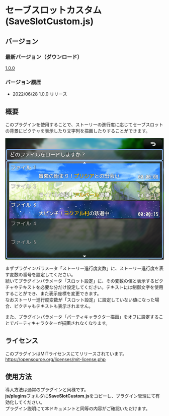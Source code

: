 # セーブスロットカスタム(SaveSlotCustom.js)

## バージョン
### 最新バージョン（ダウンロード）
[1.0.0](https://raw.githubusercontent.com/nz-prism/RPG-Maker-MZ/master/SaveSlotCustom/js/plugins/SaveSlotCustom.js)

### バージョン履歴
- 2022/06/28 1.0.0 リリース

## 概要
このプラグインを使用することで、ストーリーの進行度に応じてセーブスロットの背景にピクチャを表示したり文字列を描画したりすることができます。

![SaveSlotCustom](https://github.com/nz-prism/RPG-Maker-MZ/blob/master/ReadmeImages/SaveSlotCustom1.png)

まずプラグインパラメータ「ストーリー進行度変数」に、ストーリー進行度を表す変数の番号を設定してください。  
続いてプラグインパラメータ「スロット設定」に、その変数の値と表示するピクチャやテキストを必要な分だけ設定してください。テキストには制御文字を使用することができ、また表示座標を変更できます。  
なおストーリー進行度変数が「スロット設定」に設定していない値になった場合、ピクチャもテキストも表示されません。  

また、プラグインパラメータ「パーティキャラクター描画」をオフに設定することでパーティキャラクターが描画されなくなります。

## ライセンス
このプラグインはMITライセンスにてリリースされています。  
https://opensource.org/licenses/mit-license.php


## 使用方法
導入方法は通常のプラグインと同様です。  
**js/plugins**フォルダに**SaveSlotCustom.js**をコピーし、プラグイン管理にて有効化してください。  
プラグイン説明にて本ドキュメントと同等の内容がご確認いただけます。